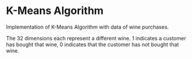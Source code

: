 # K-Means Algorithm

Implementation of K-Means Algorithm with data of wine purchases.

The 32 dimensions each represent a different wine.
1 indicates a customer has bought that wine, 0 indicates that the customer has not bought that wine.

